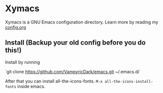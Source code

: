 # Xymacs
Xymacs is a GNU Emacs configuration directory.
Learn more by reading my [config.org](./config.org)

## Install (Backup your old config before you do this!)

Install by running

`git clone https://github.com/VampyricDark/emacs.git ~/.emacs.d/

After that you can install all-the-icons-fonts. 
`M-x all-the-icons-install-fonts`
inside emacs.
